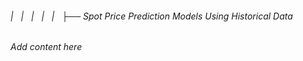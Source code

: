###### |   |   |   |   |   ├── Spot Price Prediction Models Using Historical Data

*Add content here*